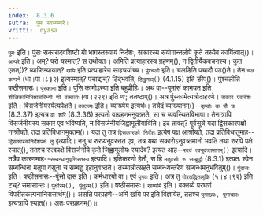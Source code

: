 ```yaml
---
index:  8.3.6
sutra:  पुमः स्वय्यम्परे।
vritti:  nyasa
---
```


`पुमः` इति। पुंसः सकारादवशिष्टो यो भागस्तस्यायं निर्दशः, सकारस्य संयोगान्तलोपे कृते तस्यैव कार्यित्वात्()। `अम्परे` इति। अम्? परो यस्मात्? स तथोक्तः। अमिति प्रत्याहारस्य ग्रहणम्(), न द्वितीयैकवचनस्य। कुत एतत्()? व्याप्तिन्यायात्? `खयि` इति प्रत्याहारेण साहचर्याच्च। `पुंश्चली` इति। चलडिति पचादौ पठ()ते। तेन `चल कम्पने` (धा।पा।८३२) इत्यस्मात्? पचाद्यच्? टिद्भवति, `टिड्ढणञ्()` (4.1.15) इति ङीप्()। पुंश्चलीति षष्ठीसमासः। `पुंस्कामा` इति। पुंसि कामोऽस्या इति बहुव्रीहिः। अथ वा--पुमांसं कामयत इति `शीलिकामिभिक्षाचरिभ्यो णो वक्तव्यः` (वा।२२९) इति णः; ततष्टाप्()। अत्र पुंस्कामेत्यत्रोदाहरणे। `सकार एवादेशः` इति। विसर्जनीयस्येत्यपेक्षते। `वक्तव्यः` इति। व्याख्येय इत्यर्थः। तत्रेदं व्याख्यानम्()--`कुप्वोः क पौ च` (8.3.37) इत्यत्र `वा शरि` (8.3.36) इत्यतो वाग्रहणमनुवत्र्तते, सा च व्यवस्थितविभाषा। तेनात्रापि विसर्जनीयस्य सकार एव भविष्यति, न विसर्जनीयजिह्वामूलीयाविति। इदं तावत्? पूर्वसूत्रे यदा द्विसकारपक्षो नाश्रीयते, तदा प्रतिविधानमुक्तम्()। 
यदा तु तत्र `द्विसकारको निर्देशः` इत्येष पक्ष आश्रीयते, तदा प्रतिविधातुमाह--`द्विसकारकनिर्देशपक्षे तु` इत्यादि। 
ननु च रुरप्यनुवरत्तत एव, तत्र यथा सकारोऽनुवत्र्तमानो भवति तथा रुरपि पक्षे स्यात्(), ततश्च रुत्वपक्षे विसर्जनीये कृते जिह्वामूलोयः स्यादेव? इत्यत आह--`रुत्वं त्वनुवत्र्तमानम्()` इत्यादि। तत्रैव कारणमाह--`सम्बन्धानुवृत्तिस्तस्य` इत्यादि। इतिकरणो हेतौ, स हि `मतुवसो रु सम्बुद्धौ` (8.3.1) इत्यतः स्वेन सम्बन्धिना मतुपा वसुना च सम्बद्ध इहानुवत्र्तते। तस्मान्नोत्सहते सम्बन्ध्यन्तरेण सम्बन्धमनुभवितुम्()। 
`पुंदासः` इति। षष्ठीसमासः--पुंसो दास इति। कर्मधारयो वा। एवं `पुगवः` इति। अत्र तु `गोरतद्धितलुकि` (५।४।९२) इति टच्? समासान्तः। `पुंक्षीरम्(), पुंक्षुरम्()` इति। षष्ठीसमासः। 
`खय्यमि` इति। वक्तव्ये परघणं विपरीतकल्पनानिरासार्थम्()। असति परग्रहणे--अमि खयि पर इति विज्ञायेत, ततश्च `पुमाख्यः, पुमाचारः` इत्यत्रापि स्यात्()। अतः परग्रहणम्()॥
